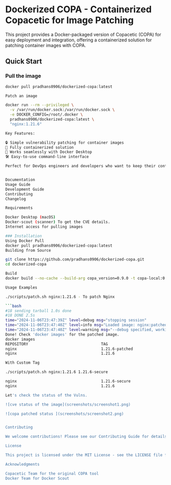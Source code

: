 # Dockerized COPA - Containerized Copacetic for Image Patching

This project provides a Docker-packaged version of Copacetic (COPA) for easy deployment and integration, offering a containerized solution for patching container images with COPA.

## Quick Start

### Pull the image
```bash
docker pull pradhans0906/dockerized-copa:latest

Patch an image

docker run --rm --privileged \
  -v /var/run/docker.sock:/var/run/docker.sock \
  -e DOCKER_CONFIG=/root/.docker \
  pradhans0906/dockerized-copa:latest \
  "nginx:1.21.6"

Key Features:

🔒 Simple vulnerability patching for container images
🐳 Fully containerized solution
🔄 Works seamlessly with Docker Desktop
🛠️ Easy-to-use command-line interface

Perfect for DevOps engineers and developers who want to keep their container images secure without disrupting their existing workflows. Built for macOS users, compatible with Docker Desktop.


Documentation
Usage Guide
Development Guide
Contributing
Changelog

Requirements

Docker Desktop (macOS)
Docker-scout (scanner) To get the CVE details.
Internet access for pulling images

### Installation
Using Docker Pull
docker pull pradhans0906/dockerized-copa:latest
Building from Source

git clone https://github.com/pradhans0906/dockerized-copa.git
cd dockerized-copa

Build
docker build --no-cache --build-arg copa_version=0.9.0 -t copa-local:0.9.0 .

Usage Examples

./scripts/patch.sh nginx:1.21.6 - To patch Nginx

```bash
#18 sending tarball 1.0s done
#18 DONE 2.5s
time="2024-11-06T23:47:39Z" level=debug msg="stopping session"
time="2024-11-06T23:47:40Z" level=info msg="Loaded image: nginx:patched"
time="2024-11-06T23:47:40Z" level=warning msg="--debug specified, working folder at /tmp/copa-3235261740 needs to be manually cleaned up"
Done! Check 'docker images' for the patched image.
docker images
REPOSITORY                                TAG                                                                           IMAGE ID       CREATED         SIZE
nginx                                     1.21.6-patched                                                                8945b370ac89   2 years ago     307MB
nginx                                     1.21.6                                                                        2bcabc23b454   2 years ago     418MB

With Custom Tag

./scripts/patch.sh nginx:1.21.6 1.21.6-secure

nginx                                     1.21.6-secure                                                                 a87859d4a2d2   2 years ago      307MB
nginx                                     1.21.6                                                                        2bcabc23b454   2 years ago      418MB

Let's check the status of the Vulns.

![cve status of the image](screenshots/screenshot1.png)

![copa patched status ](screenshots/screenshot2.png)


Contributing

We welcome contributions! Please see our Contributing Guide for details.

License

This project is licensed under the MIT License - see the LICENSE file for details.

Acknowledgments

Copacetic Team for the original COPA tool
Docker Team for Docker Scout



